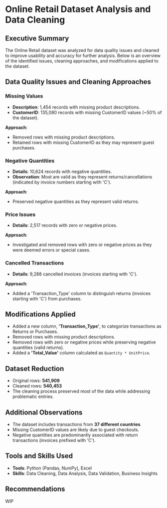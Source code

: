 # Online Retail Dataset Analysis and Data Cleaning

## Executive Summary
The Online Retail dataset was analyzed for data quality issues and cleaned to improve usability and accuracy for further analysis. Below is an overview of the identified issues, cleaning approaches, and modifications applied to the dataset.

## Data Quality Issues and Cleaning Approaches
### Missing Values
- **Description**: 1,454 records with missing product descriptions.
- **CustomerID**: 135,080 records with missing CustomerID values (~50% of the dataset).

**Approach**:
- Removed rows with missing product descriptions.
- Retained rows with missing CustomerID as they may represent guest purchases.

### Negative Quantities
- **Details**: 10,624 records with negative quantities.
- **Observation**: Most are valid as they represent returns/cancellations (indicated by invoice numbers starting with 'C').

**Approach**:
- Preserved negative quantities as they represent valid returns.

### Price Issues
- **Details**: 2,517 records with zero or negative prices.

**Approach**:
- Investigated and removed rows with zero or negative prices as they were deemed errors or special cases.

### Cancelled Transactions
- **Details**: 9,288 cancelled invoices (invoices starting with 'C').

**Approach**:
- Added a 'Transaction_Type' column to distinguish returns (invoices starting with 'C') from purchases.

## Modifications Applied
- Added a new column, **'Transaction_Type'**, to categorize transactions as Returns or Purchases.
- Removed rows with missing product descriptions.
- Removed rows with zero or negative prices while preserving negative quantities (valid returns).
- Added a **'Total_Value'** column calculated as `Quantity * UnitPrice`.

## Dataset Reduction
- Original rows: **541,909**
- Cleaned rows: **540,453**
- The cleaning process preserved most of the data while addressing problematic entries.

## Additional Observations
- The dataset includes transactions from **37 different countries**.
- Missing CustomerID values are likely due to guest checkouts.
- Negative quantities are predominantly associated with return transactions (invoices prefixed with 'C').

## Tools and Skills Used
- **Tools**: Python (Pandas, NumPy), Excel
- **Skills**: Data Cleaning, Data Analysis, Data Validation, Business Insights

## Recommendations
WIP


